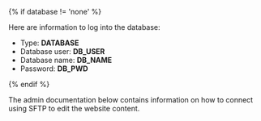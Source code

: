 {% if database != 'none' %}

Here are information to log into the database:

- Type: __DATABASE__
- Database user: __DB_USER__
- Database name: __DB_NAME__
- Password: __DB_PWD__

{% endif %}

The admin documentation below contains information on how to connect using SFTP to edit the website content.
